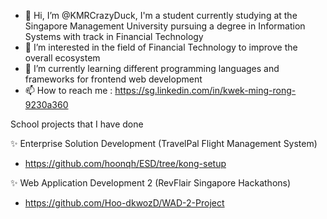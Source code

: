 - 👋 Hi, I’m @KMRCrazyDuck, I'm a student currently studying at the Singapore Management University pursuing a degree in Information Systems with track in Financial Technology
- 👀 I’m interested in the field of Financial Technology to improve the overall ecosystem
- 🌱 I’m currently learning different programming languages and frameworks for frontend web development  
- 📫 How to reach me : https://sg.linkedin.com/in/kwek-ming-rong-9230a360

School projects that I have done

✨ Enterprise Solution Development (TravelPal Flight Management System)
- https://github.com/hoonqh/ESD/tree/kong-setup

✨ Web Application Development 2 (RevFlair Singapore Hackathons)
- https://github.com/Hoo-dkwozD/WAD-2-Project


<!---
KMRCrazyDuck/KMRCrazyDuck is a ✨ special ✨ repository because its `README.md` (this file) appears on your GitHub profile.
You can click the Preview link to take a look at your changes.
--->
